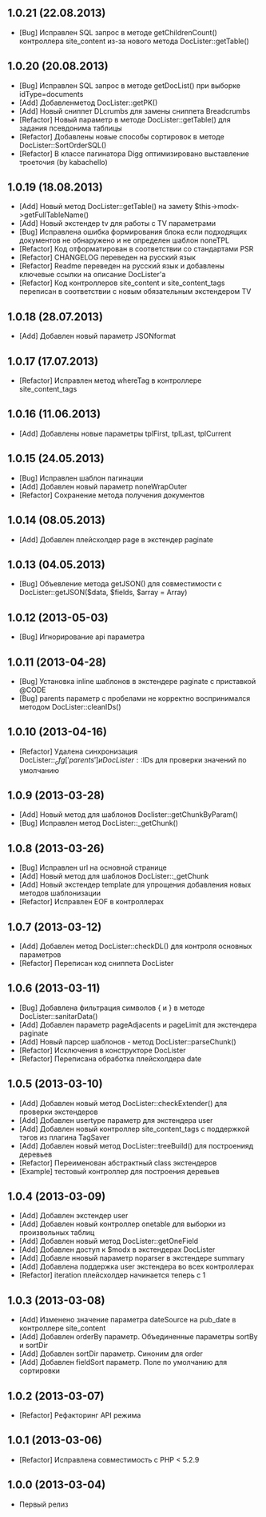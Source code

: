 ## 1.0.21 (22.08.2013)
* [Bug] Исправлен SQL запрос в методе getChildrenCount() контроллера site_content из-за нового метода DocLister::getTable()

## 1.0.20 (20.08.2013)
* [Bug] Исправлен SQL запрос в методе getDocList() при выборке idType=documents
* [Add] Добавленметод DocLister::getPK()
* [Add] Новый сниппет DLcrumbs для замены сниппета Breadcrumbs
* [Refactor] Новый параметр в методе DocLister::getTable() для задания псевдонима таблицы
* [Refactor] Добавлены новые способы сортировок в методе DocLister::SortOrderSQL()
* [Refactor] В классе пагинатора Digg оптимизировано выставление троеточия (by kabachello)

## 1.0.19 (18.08.2013)
* [Add] Новый метод DocLister::getTable() на замету $this->modx->getFullTableName()
* [Add] Новый экстендер tv для работы с TV параметрами
* [Bug] Исправлена ошибка формирования блока если подходящих документов не обнаружено и не определен шаблон noneTPL
* [Refactor] Код отформатирован в соответствии со стандартами PSR
* [Refactor] CHANGELOG переведен на русский язык
* [Refactor] Readme переведен на русский язык и добавлены ключевые ссылки на описание DocLister'a
* [Refactor] Код контроллеров site_content и site_content_tags переписан в соответствии с новым обязательным экстендером TV

## 1.0.18 (28.07.2013)
* [Add] Добавлен новый параметр JSONformat

## 1.0.17 (17.07.2013)
* [Refactor] Исправлен метод whereTag в контроллере site_content_tags

## 1.0.16 (11.06.2013)
* [Add] Добавлены новые параметры tplFirst, tplLast, tplCurrent

## 1.0.15 (24.05.2013)
* [Bug] Исправлен шаблон пагинации
* [Add] Добавлен новый параметр noneWrapOuter
* [Refactor] Сохранение метода получения документов

## 1.0.14 (08.05.2013)
* [Add] Добавлен плейсхолдер page в экстендер paginate

## 1.0.13 (04.05.2013)
* [Bug] Объевление метода getJSON() для совместимости с DocLister::getJSON($data, $fields, $array = Array)
 
## 1.0.12 (2013-05-03)
* [Bug] Игнорирование api параметра

## 1.0.11 (2013-04-28)
* [Bug] Установка inline шаблонов в экстендере paginate с приставкой @CODE
* [Bug] parents параметр с пробелами не корректно воспринимался методом DocLister::cleanIDs()

## 1.0.10 (2013-04-16)
* [Refactor] Удалена синхронизация DocLister::$_cfg['parents'] и DocLister::$IDs для проверки значений по умолчанию

## 1.0.9 (2013-03-28)
* [Add] Новый метод для шаблонов Doclister::getChunkByParam()
* [Bug] Исправлен метод DocLister::_getChunk()

## 1.0.8 (2013-03-26)
* [Bug] Исправлен url на основной странице
* [Add] Новый метод для шаблонов DocLister::_getChunk
* [Add] Новый экстендер template для упрощения добавления новых методов шаблонизации
* [Refactor] Исправлен EOF в контроллерах

## 1.0.7 (2013-03-12)
* [Add] Добавлен метод DocLister::checkDL() для контроля основных параметров
* [Refactor] Переписан код сниппета DocLister

## 1.0.6 (2013-03-11)
* [Bug] Добавлена фильтрация символов { и } в методе DocLister::sanitarData()
* [Add] Добавлен параметр pageAdjacents и pageLimit для экстендера paginate
* [Add] Новый парсер шаблонов - метод DocLister::parseChunk()
* [Refactor] Исключения в конструкторе DocLister
* [Refactor] Переписана обработка плейсхолдера date

## 1.0.5 (2013-03-10)
* [Add] Добавлен новый метод DocLister::checkExtender() для проверки экстендеров
* [Add] Добавлен usertype параметр для экстендера user
* [Add] Добавлен новый контроллер site_content_tags с поддержкой тэгов из плагина TagSaver
* [Add] Добавлен новый метод DocLister::treeBuild() для построенияд деревьев
* [Refactor] Переименован абстрактный class экстендеров
* [Example] тестовый контроллер для построения деревьев

## 1.0.4 (2013-03-09)
* [Add] Добавлен экстендер user
* [Add] Добавлен новый контроллер onetable для выборки из произвольных таблиц
* [Add] Добавлен новый метод DocLister::getOneField
* [Add] Добавлен доступ к $modx в экстендерах DocLister
* [Add] Добавле нновый параметр noparser в экстендере summary
* [Add] Добавлена поддержка user экстендера во всех контроллерах
* [Refactor] iteration плейсхолдер начинается теперь с 1

## 1.0.3 (2013-03-08)
* [Add] Изменено значение параметра dateSource на pub_date в контроллере site_content
* [Add] Добавлен orderBy параметр. Объединенные параметры sortBy и sortDir
* [Add] Добавлен sortDir параметр. Синоним для order
* [Add] Добавлен fieldSort параметр. Поле по умолчанию для сортировки

## 1.0.2 (2013-03-07)
* [Refactor] Рефакторинг API режима

## 1.0.1 (2013-03-06)
* [Refactor] Исправлена совместимость с PHP < 5.2.9

## 1.0.0 (2013-03-04)
* Первый релиз

